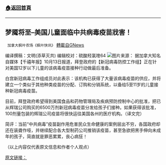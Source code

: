 ###  [:house:返回首頁](https://github.com/ourhimalayas/txt)
---


## 梦魇将至&#8211;美国儿童面临中共病毒疫苗戕害！
` 加拿大枫叶农场《枫叶快讯》` [轉載自GNews](https://gnews.org/zh-hans/1595302/)

编译撰稿：文明(添草灭共) 编辑校对：硫酸羟氯喹64
![](https://assets.gnews.org/wp-content/uploads/2021/10/ey.jpg)图片来源：
据加拿大知名自媒体【千禧年报】10月13日报道，拜登政府的【新冠病毒防控工作组】正在针对美国12岁以下儿童的该病毒疫苗接种行动做最后准备。

白宫新冠病毒工作组成员对此表示：该机构已获得了大量该病毒疫苗的供应，并将建立一个类似于其他种类疫苗的分配、订购和分销系统，以备给5至11岁的儿童接种新冠病毒疫苗。

目前，拜登政府希望得到美国食品和药物管理局及疾病预防控制中心的批准，把已从辉瑞公司购买的6500万剂新冠病毒疫苗分发给孩子们接种。如果获得该批准，100剂量包装的辉瑞公司疫苗将很快运往美国各州的医疗机构。（译文完）

简评：当前“中共病毒”疫苗副作用危害民众生命健康的案例层出不穷，各国政府却还在装聋作哑，并继续配合各大型制药公司推销该疫苗，甚至急欲把黑手伸向未成年的孩子，简直就是罪恶累累，丧心病狂！

（以上内容仅代表原文信息和作者个人观点）

[原文链接：](https://thepostmillennial.com/biden-white-house-signals-to-governors-their-readiness-to-distribute-covid-vaccines-to-kids)
